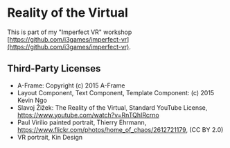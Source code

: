 # Reality of the Virtual

This is part of my "Imperfect VR" workshop [https://github.com/i3games/imperfect-vr](https://github.com/i3games/imperfect-vr).

## Third-Party Licenses

* A-Frame: Copyright (c) 2015 A-Frame
* Layout Component, Text Component, Template Component: (c) 2015 Kevin Ngo
* Slavoj Žižek: The Reality of the Virtual, Standard YouTube License, https://www.youtube.com/watch?v=RnTQhIRcrno
* Paul Virilio painted portrait, Thierry Ehrmann, https://www.flickr.com/photos/home_of_chaos/2612721179, (CC BY 2.0)
* VR portrait, Kin Design
